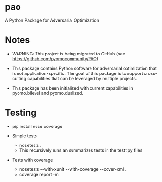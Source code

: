 # pao

A Python Package for Adversarial Optimization

# Notes

* WARNING:  This project is being migrated to GitHub (see https://github.com/pyomocommunity/PAO)

* This package contains Python software for adversarial optimization that
is not application-specific.  The goal of this package is to support
cross-cutting capabilities that can be leveraged by multiple projects.

* This package has been initialized with current capabilities in pyomo.bilevel and pyomo.dualized.


# Testing

* pip install nose coverage

* Simple tests

  * nosetests .
  * This recursively runs an summarizes tests in the test\*.py files

* Tests with coverage

  * nosetests --with-xunit --with-coverage --cover-xml .
  * coverage report -m
